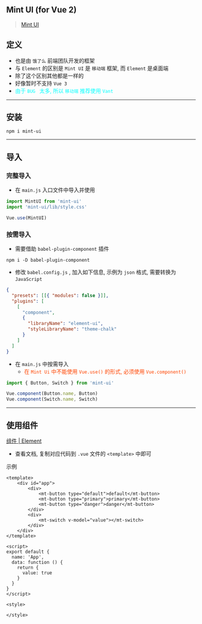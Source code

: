 ## Mint UI (for Vue 2)



> [Mint UI](https://mint-ui.github.io/#!/zh-cn)



## 定义

- 也是由 `饿了么` 前端团队开发的框架
- 与 `Element` 的区别是 `Mint UI` 是 `移动端` 框架, 而 `Element` 是桌面端
- 除了这个区别其他都是一样的
- 好像暂时不支持 `Vue 3`
- <span style="color: #0ff;">由于 `BUG ` 太多, 所以 `移动端` 推荐使用 `Vant`</span>

---

## 安装

```shell
npm i mint-ui
```

---

## 导入



### 完整导入

- 在 `main.js` 入口文件中导入并使用

```js
import MintUI from 'mint-ui'
import 'mint-ui/lib/style.css'

Vue.use(MintUI)
```



### 按需导入

- 需要借助 `babel-plugin-component` 插件

```shell
npm i -D babel-plugin-component
```

- 修改 `babel.config.js` , 加入如下信息, 示例为 `json` 格式, 需要转换为 `JavaScript`

```json
{
  "presets": [[{ "modules": false }]],
  "plugins": [
    [
      "component",
      {
        "libraryName": "element-ui",
        "styleLibraryName": "theme-chalk"
      }
    ]
  ]
}
```

- 在 `main.js` 中按需导入
    - <span style="color: #f40">在 `Mint Ui` 中不能使用 `Vue.use()` 的形式, 必须使用 `Vue.component()`

```js
import { Button, Switch } from 'mint-ui'

Vue.component(Button.name, Button)
Vue.component(Switch.name, Switch)
```

---

## 使用组件

[组件 | Element](https://element.eleme.io/#/zh-CN/component/layout)

- 查看文档, 复制对应代码到 `.vue` 文件的 `<template>` 中即可

示例

```vue
<template>
    <div id="app">
        <div>
            <mt-button type="default">default</mt-button>
            <mt-button type="primary">primary</mt-button>
            <mt-button type="danger">danger</mt-button>
        </div>
        <div>
            <mt-switch v-model="value"></mt-switch>
        </div>
    </div>
</template>

<script>
export default {
  name: 'App',
  data: function () {
    return {
      value: true
    }
  }
}
</script>

<style>

</style>

```


